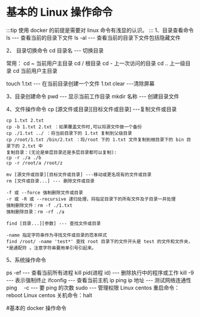 # 基本的 Linux 操作命令

:::tip
使用 docker 的前提是需要对 linux 命令有浅显的认识。
:::
1、目录查看命令
ls --- 查看当前的目录下文件
ls -al --- 查看当前的目录下文件包括隐藏文件

2、 目录切换命令
cd 目录名 --- 切换目录

常用：
cd ~ 当前用户主目录
cd / 根目录
cd - 上一次访问的目录
cd .. 上一级目录
cd 当前用户主目录

touch 1.txt --- 在当前目录创建一个文件 1.txt
clear ---清除屏幕

3、目录创建命令
pwd --- 显示当前工作目录
mkdir 名称 --- 创建目录文件

4、文件操作命令
cp [源文件或目录][目标文件或目录] ---复制文件或目录

```
cp 1.txt 2.txt
cp -b 1.txt 2.txt ：如果覆盖文件时,可以将源文件做一个备份
cp ./1.txt ../ ：将当前目录下的 1.txt 复制到父级目录
cp /root/1.txt /bin/2.txt ：将/root 下的 1.txt 文件复制到根目录下的 bin 目录下的 2.txt 中
复制目录：(无论是单层目录还是多层目录都可以复制):
cp -r ./a ./b
cp -r /root/a /root/z

mv [源文件或目录][目标文件或目录] ---移动或更名现有的文件或目录
rm [文件或目录...] --- 删除文件或目录

-f 或 --force 强制删除文件或目录
-r 或 -R 或 --recursive 递归处理，将指定目录下的所有文件及子目录一并处理
强制删除文件：rm -f ./1.txt
强制删除目录：rm -rf ./a

find [目录...][参数] --- 查找文件或目录

-name 指定字符串作为寻找文件或目录的范本样式
find /root/ -name 'test*' 查找 root 目录下的文件开头是 test 的文件和文件夹，*是通配符 。注意字符串要用单引号引起来。
```

5、系统操作命令

ps -ef --- 查看当前所有进程
kill pid(进程 id) --- 删除执行中的程序或工作
kill -9 --- 表示强制终止
ifconfig --- 查看当前主机 ip
ping ip 地址 --- 测试网络连通性
ping 　-c --- 要 ping 的次数 sudo --- 管理权限 Linux centos 重启命令：reboot
Linux centos 关机命令：halt

#基本的 docker 操作命令
